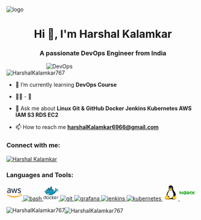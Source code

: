 ![logo](https://github.com/HarshalKalamkar767/HarshalKalamkar767/blob/main/Banner.png.png)
<h1 align="center">Hi 👋, I'm Harshal Kalamkar</h1>
<h3 align="center">A passionate DevOps Engineer from India</h3>

<img align="right" alt="DevOps" width="400" src="https://media.tenor.com/S59bPkT0pqcAAAAC/programming.gif">



<p align="left"> <img src="https://komarev.com/ghpvc/?username=HarshalKalamkar767&label=Profile%20views&color=0e75b6&style=flat" alt="HarshalKalamkar767" /> </p>

- 🌱 I’m currently learning **DevOps Course**

- 👨‍💻 - 📝

- 💬 Ask me about **Linux Git & GitHub Docker Jenkins Kubernetes AWS IAM S3 RDS EC2**

- 📫 How to reach me **harshalKalamkar6966@gmail.com**

<h3 align="left">Connect with me:</h3>
<p align="left">
<a href="https://linkedin.com/in/HarshalKalamkar" target="blank"><img align="center" src="https://raw.githubusercontent.com/rahuldkjain/github-profile-readme-generator/master/src/images/icons/Social/linked-in-alt.svg" alt="Harshal Kalamkar" height="30" width="40" /></a>
</p>

<h3 align="left">Languages and Tools:</h3>
<p align="left"> <a href="https://aws.amazon.com" target="_blank" rel="noreferrer"> <img src="https://raw.githubusercontent.com/devicons/devicon/master/icons/amazonwebservices/amazonwebservices-original-wordmark.svg" alt="aws" width="40" height="40"/> </a> <a href="https://www.gnu.org/software/bash/" target="_blank" rel="noreferrer"> <img src="https://www.vectorlogo.zone/logos/gnu_bash/gnu_bash-icon.svg" alt="bash" width="40" height="40"/> </a> <a href="https://www.docker.com/" target="_blank" rel="noreferrer"> <img src="https://raw.githubusercontent.com/devicons/devicon/master/icons/docker/docker-original-wordmark.svg" alt="docker" width="40" height="40"/> </a> <a href="https://git-scm.com/" target="_blank" rel="noreferrer"> <img src="https://www.vectorlogo.zone/logos/git-scm/git-scm-icon.svg" alt="git" width="40" height="40"/> </a> <a href="https://grafana.com" target="_blank" rel="noreferrer"> <img src="https://www.vectorlogo.zone/logos/grafana/grafana-icon.svg" alt="grafana" width="40" height="40"/> </a> <a href="https://www.jenkins.io" target="_blank" rel="noreferrer"> <img src="https://www.vectorlogo.zone/logos/jenkins/jenkins-icon.svg" alt="jenkins" width="40" height="40"/> </a> <a href="https://kubernetes.io" target="_blank" rel="noreferrer"> <img src="https://www.vectorlogo.zone/logos/kubernetes/kubernetes-icon.svg" alt="kubernetes" width="40" height="40"/> </a> <a href="https://www.linux.org/" target="_blank" rel="noreferrer"> <img src="https://raw.githubusercontent.com/devicons/devicon/master/icons/linux/linux-original.svg" alt="linux" width="40" height="40"/> </a> <a href="https://www.nginx.com" target="_blank" rel="noreferrer"> <img src="https://raw.githubusercontent.com/devicons/devicon/master/icons/nginx/nginx-original.svg" alt="nginx" width="40" height="40"/> </a> </p>

<p><img align="left" src="https://github-readme-stats.vercel.app/api/top-langs?username=HarshalKalamkar767&show_icons=true&locale=en&layout=compact" alt="HarshalKalamkar767" /></p>


<p><img align="center" src="https://github-readme-streak-stats.herokuapp.com/?user=HarshalKalamkar767&" alt="HarshalKalamkar767" /></p>
